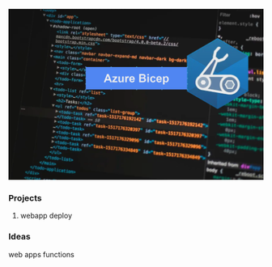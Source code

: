 ![](https://github.com/PSebesta/Azure-Bicep/blob/main/Images/azure%20bicep.png)

### Projects
1. webapp deploy

### Ideas
web apps
functions
